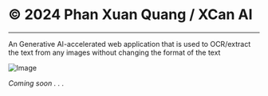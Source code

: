 # © 2024 Phan Xuan Quang / XCan AI
------------
An Generative AI-accelerated web application that is used to OCR/extract the text from any images without changing the format of the text

![Image](https://i.imgur.com/xXga9lT.png)

*Coming soon . . .*
